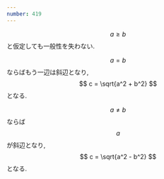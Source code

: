 ```yaml
---
number: 419
---
```

$$ a \geq b $$ と仮定しても一般性を失わない.

$$ a = b $$ ならばもう一辺は斜辺となり, $$ c = \sqrt{a^2 + b^2} $$ となる.

$$ a \neq b $$ ならば $$ a $$ が斜辺となり, $$ c = \sqrt{a^2 - b^2} $$ となる.
